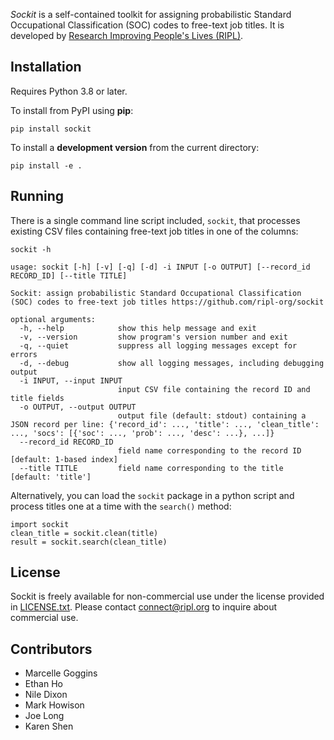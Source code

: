 *Sockit* is a self-contained toolkit for assigning probabilistic Standard Occupational Classification (SOC) codes to free-text job titles. It is developed by [Research Improving People's Lives (RIPL)](https://www.ripl.org).

## Installation

Requires Python 3.8 or later.

To install from PyPI using **pip**:

    pip install sockit

To install a **development version** from the current directory:

    pip install -e .

## Running

There is a single command line script included, `sockit`, that processes existing CSV files containing free-text job titles in one of the columns:

    sockit -h

    usage: sockit [-h] [-v] [-q] [-d] -i INPUT [-o OUTPUT] [--record_id RECORD_ID] [--title TITLE]

    Sockit: assign probabilistic Standard Occupational Classification (SOC) codes to free-text job titles https://github.com/ripl-org/sockit

    optional arguments:
      -h, --help            show this help message and exit
      -v, --version         show program's version number and exit
      -q, --quiet           suppress all logging messages except for errors
      -d, --debug           show all logging messages, including debugging output
      -i INPUT, --input INPUT
                            input CSV file containing the record ID and title fields
      -o OUTPUT, --output OUTPUT
                            output file (default: stdout) containing a JSON record per line: {'record_id': ..., 'title': ..., 'clean_title': ..., 'socs': [{'soc': ..., 'prob': ..., 'desc': ...}, ...]}
      --record_id RECORD_ID
                            field name corresponding to the record ID [default: 1-based index]
      --title TITLE         field name corresponding to the title [default: 'title']

Alternatively, you can load the `sockit` package in a python script and process titles one at a time with the `search()` method:

    import sockit
    clean_title = sockit.clean(title)
    result = sockit.search(clean_title)

## License

Sockit is freely available for non-commercial use under the license provided in [LICENSE.txt](https://github.com/ripl-org/sockit/blob/main/LICENSE.txt).
Please contact [connect@ripl.org](mailto:connect@ripl.org) to inquire about commercial use.

## Contributors

* Marcelle Goggins
* Ethan Ho
* Nile Dixon
* Mark Howison
* Joe Long
* Karen Shen
